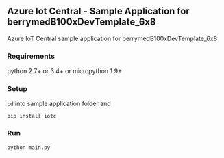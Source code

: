 
## Azure Iot Central - Sample Application for berrymedB100xDevTemplate_6x8

Azure IoT Central sample application for berrymedB100xDevTemplate_6x8

### Requirements

python 2.7+ or 3.4+ or micropython 1.9+

### Setup

`cd` into sample application folder and
```
pip install iotc
```

### Run

```
python main.py
```
